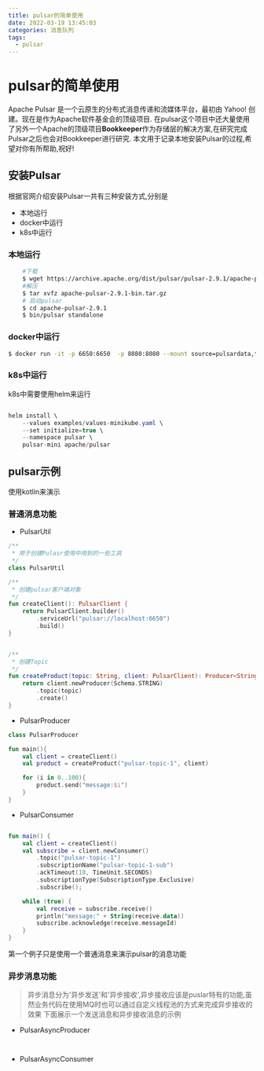 ```yaml
---
title: pulsar的简单使用
date: 2022-03-19 13:45:03
categories: 消息队列
tags:
  - pulsar
---
```


# pulsar的简单使用

Apache Pulsar 是一个云原生的分布式消息传递和流媒体平台，最初由 Yahoo! 创建。现在是作为Apache软件基金会的顶级项目.
在pulsar这个项目中还大量使用了另外一个Apache的顶级项目<B>Bookkeeper</B>作为存储层的解决方案,在研究完成Pulsar之后也会对Bookkeeper进行研究.
本文用于记录本地安装Pulsar的过程,希望对你有所帮助,祝好!

## 安装Pulsar

根据官网介绍安装Pulsar一共有三种安装方式,分别是
- 本地运行
- docker中运行
- k8s中运行


### 本地运行

```bash
    #下载
    $ wget https://archive.apache.org/dist/pulsar/pulsar-2.9.1/apache-pulsar-2.9.1-bin.tar.gz
    #解压
    $ tar xvfz apache-pulsar-2.9.1-bin.tar.gz
    # 启动pulsar
    $ cd apache-pulsar-2.9.1
    $ bin/pulsar standalone
```

### docker中运行

```bash
$ docker run -it -p 6650:6650  -p 8080:8080 --mount source=pulsardata,target=/pulsar/data --mount source=pulsarconf,target=/pulsar/conf apachepulsar/pulsar:2.9.1 bin/pulsar standalone
```


### k8s中运行

k8s中需要使用helm来运行

```java

helm install \
    --values examples/values-minikube.yaml \
    --set initialize=true \
    --namespace pulsar \
    pulsar-mini apache/pulsar
```


## pulsar示例

使用kotlin来演示

### 普通消息功能

- PulsarUtil

```kotlin
/**
 * 用于创建Pulasr使用中用到的一些工具
 */
class PulsarUtil

/**
 * 创建pulsar客户端对象
 */
fun createClient(): PulsarClient {
    return PulsarClient.builder()
        .serviceUrl("pulsar://localhost:6650")
        .build()
}


/**
 * 创建Topic
 */
fun createProduct(topic: String, client: PulsarClient): Producer<String> {
    return client.newProducer(Schema.STRING)
        .topic(topic)
        .create()
}

```


- PulsarProducer

```kotlin
class PulsarProducer

fun main(){
    val client = createClient()
    val product = createProduct("pulsar-topic-1", client)

    for (i in 0..100){
        product.send("message:$i")
    }
}
```

- PulsarConsumer

```kotlin

fun main() {
    val client = createClient()
    val subscribe = client.newConsumer()
        .topic("pulsar-topic-1")
        .subscriptionName("pulsar-topic-1-sub")
        .ackTimeout(10, TimeUnit.SECONDS)
        .subscriptionType(SubscriptionType.Exclusive)
        .subscribe();

    while (true) {
        val receive = subscribe.receive()
        println("message:" + String(receive.data))
        subscribe.acknowledge(receive.messageId)
    }
}
```

第一个例子只是使用一个普通消息来演示pulsar的消息功能

### 异步消息功能

> 异步消息分为'异步发送'和'异步接收',异步接收应该是puslar特有的功能,虽然业务代码在使用MQ时也可以通过自定义线程池的方式来完成异步接收的效果
下面展示一个发送消息和异步接收消息的示例


- PulsarAsyncProducer

```kotlin



```

- PulsarAsyncConsumer

```kotlin



```


